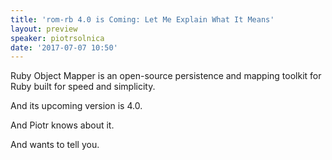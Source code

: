 ```yaml
---
title: 'rom-rb 4.0 is Coming: Let Me Explain What It Means'
layout: preview
speaker: piotrsolnica
date: '2017-07-07 10:50'
---
```


Ruby Object Mapper is an open-source persistence and mapping toolkit for Ruby built for speed and simplicity.

And its upcoming version is 4.0.

And Piotr knows about it.

And wants to tell you.

